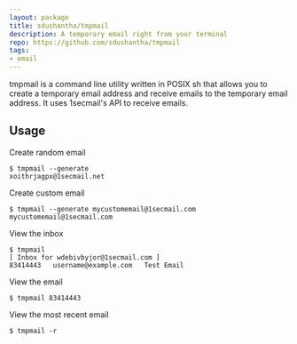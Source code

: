 ```yaml
---
layout: package
title: sdushantha/tmpmail
description: A temporary email right from your terminal 
repo: https://github.com/sdushantha/tmpmail
tags:
- email
---
```

tmpmail is a command line utility written in POSIX sh that allows you to create a temporary email address and receive emails to the temporary email address. It uses 1secmail's API to receive emails.

## Usage

Create random email

    $ tmpmail --generate
    xoithrjagpx@1secmail.net

Create custom email

    $ tmpmail --generate mycustomemail@1secmail.com
    mycustomemail@1secmail.com

View the inbox

    $ tmpmail
    [ Inbox for wdebivbyjor@1secmail.com ]
    83414443   username@example.com   Test Email

View the email

    $ tmpmail 83414443

View the most recent email

    $ tmpmail -r
